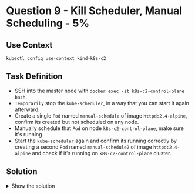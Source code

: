 # Question 9 - Kill Scheduler, Manual Scheduling - 5%

## Use Context

```shell
kubectl config use-context kind-k8s-c2
```

## Task Definition

- SSH into the master node with `docker exec -it k8s-c2-control-plane bash`.
- `Temporarily` stop the `kube-scheduler`, in a way that you can start it again afterward.
- Create a single `Pod` named `manual-schedule` of image `httpd:2.4-alpine`, confirm its created but not scheduled on any node.
- Manually schedule that `Pod` on node `k8s-c2-control-plane`, make sure it's running.
- Start the `kube-scheduler` again and confirm its running correctly by creating a second `Pod` named `manual-schedule2` of image `httpd:2.4-alpine` and check if it's running on `k8s-c2-control-plane` cluster.

## Solution

<details>
  <summary>Show the solution</summary>

### Find the master node

```shell
k get nodes
NAME                   STATUS   ROLES           AGE   VERSION
k8s-c2-control-plane   Ready    control-plane   20h   v1.29.0
k8s-c2-worker          Ready    <none>          20h   v1.29.0
k8s-c2-worker2         Ready    <none>          20h   v1.29.0
```

### Connect to k8s-c2-control-plane and check if the scheduler is running

```shell
docker exec -it k8s-c2-control-plane bash
kubectl -n kube-system get pod | grep schedule
kube-scheduler-k8s-c2-control-plane            1/1     Running   0          20h
root@k8s-c2-control-plane:/#
```

### Kill the scheduler temporarily

```shell
root@k8s-c2-control-plane:/# cd /etc/kubernetes/manifests/
root@k8s-c2-control-plane:/etc/kubernetes/manifests# mv kube-scheduler.yaml ../
root@k8s-c2-control-plane:/etc/kubernetes/manifests#
```

### Check the scheduler again

The scheduler should be stopped.

```shell
root@k8s-c2-control-plane:/etc/kubernetes/manifests# kubectl -n kube-system get pod | grep schedule
root@k8s-c2-control-plane:/etc/kubernetes/manifests#
```

### Create the manual-schedule Pod

```shell
root@k8s-c2-control-plane:/etc/kubernetes/manifests# kubectl run manual-schedule --image=httpd:2.4-alpine
pod/manual-schedule created
root@k8s-c2-control-plane:/etc/kubernetes/manifests#
```

### Confirm that has no node assigned

```shell
root@k8s-c2-control-plane:/etc/kubernetes/manifests# kubectl get pod -o wide
NAME              READY   STATUS    RESTARTS   AGE   IP       NODE     NOMINATED NODE   READINESS GATES
manual-schedule   0/1     Pending   0          54s   <none>   <none>   <none>           <none>
root@k8s-c2-control-plane:/etc/kubernetes/manifests#
```

### Manually schedule the Pod

```shell
kubectl get pod manual-schedule -o yaml > 9.yaml
```

### Edit the file

```yaml
spec:
  nodeName: k8s-c2-control-plane
```

### Replace the pod

```shell
kubectl -f 9.yaml replace --force
pod "manual-schedule" deleted
pod/manual-schedule replaced
```

### Validate the pod

```shell
root@k8s-c2-control-plane:~# kubectl get po manual-schedule -o wide
NAME              READY   STATUS    RESTARTS   AGE   IP           NODE                   NOMINATED NODE   READINESS GATES
manual-schedule   1/1     Running   0          40s   10.244.0.5   k8s-c2-control-plane   <none>           <none>
```

### Start the scheduler again

```shell
cd /etc/kubernetes
root@k8s-c2-control-plane:/etc/kubernetes# ls
admin.conf  controller-manager.conf  kube-scheduler.yaml  kubelet.conf  manifests  pki  scheduler.conf  super-admin.conf
root@k8s-c2-control-plane:/etc/kubernetes# mv kube-scheduler.yaml manifests/
```

### Check the scheduler

```shell
root@k8s-c2-control-plane:/etc/kubernetes# kubectl -n kube-system get pod | grep kube-scheduler
kube-scheduler-k8s-c2-control-plane            1/1     Running   0          58s
```

### Schedule a second pod

```shell
root@k8s-c2-control-plane:/etc/kubernetes# kubectl run manual-schedule2 --image=httpd:2.4-alpine
pod/manual-schedule2 created
```

### Check the pods and their location

```shell
root@k8s-c2-control-plane:/etc/kubernetes# kubectl get pods -o wide
NAME               READY   STATUS    RESTARTS   AGE    IP           NODE                   NOMINATED NODE   READINESS GATES
manual-schedule    1/1     Running   0          5m1s   10.244.0.5   k8s-c2-control-plane   <none>           <none>
manual-schedule2   1/1     Running   0          43s    10.244.2.4   k8s-c2-worker          <none>           <none>
```
</details>
